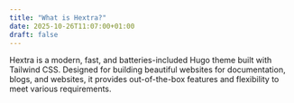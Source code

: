 ```yaml
---
title: "What is Hextra?"
date: 2025-10-26T11:07:00+01:00
draft: false
---
```

Hextra is a modern, fast, and batteries-included Hugo theme built with Tailwind CSS. Designed for building beautiful websites for documentation, blogs, and websites, it provides out-of-the-box features and flexibility to meet various requirements.
